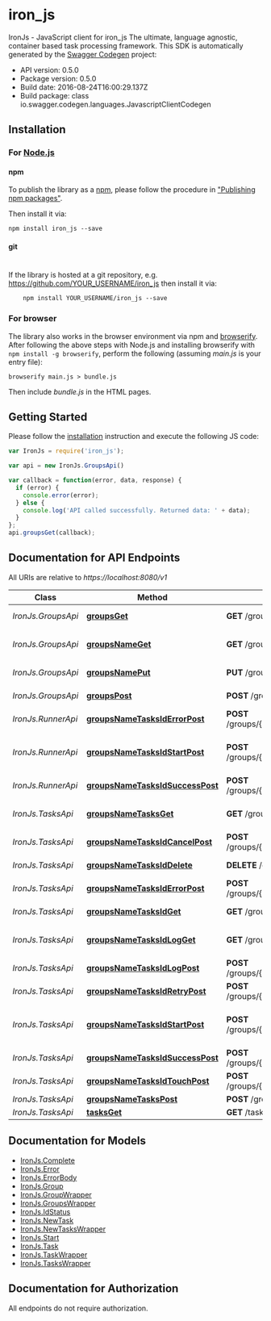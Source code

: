# iron_js

IronJs - JavaScript client for iron_js
The ultimate, language agnostic, container based task processing framework.
This SDK is automatically generated by the [Swagger Codegen](https://github.com/swagger-api/swagger-codegen) project:

- API version: 0.5.0
- Package version: 0.5.0
- Build date: 2016-08-24T16:00:29.137Z
- Build package: class io.swagger.codegen.languages.JavascriptClientCodegen

## Installation

### For [Node.js](https://nodejs.org/)

#### npm

To publish the library as a [npm](https://www.npmjs.com/),
please follow the procedure in ["Publishing npm packages"](https://docs.npmjs.com/getting-started/publishing-npm-packages).

Then install it via:

```shell
npm install iron_js --save
```

#### git
#
If the library is hosted at a git repository, e.g.
https://github.com/YOUR_USERNAME/iron_js
then install it via:

```shell
    npm install YOUR_USERNAME/iron_js --save
```

### For browser

The library also works in the browser environment via npm and [browserify](http://browserify.org/). After following
the above steps with Node.js and installing browserify with `npm install -g browserify`,
perform the following (assuming *main.js* is your entry file):

```shell
browserify main.js > bundle.js
```

Then include *bundle.js* in the HTML pages.

## Getting Started

Please follow the [installation](#installation) instruction and execute the following JS code:

```javascript
var IronJs = require('iron_js');

var api = new IronJs.GroupsApi()

var callback = function(error, data, response) {
  if (error) {
    console.error(error);
  } else {
    console.log('API called successfully. Returned data: ' + data);
  }
};
api.groupsGet(callback);

```

## Documentation for API Endpoints

All URIs are relative to *https://localhost:8080/v1*

Class | Method | HTTP request | Description
------------ | ------------- | ------------- | -------------
*IronJs.GroupsApi* | [**groupsGet**](docs/GroupsApi.md#groupsGet) | **GET** /groups | Get all group names.
*IronJs.GroupsApi* | [**groupsNameGet**](docs/GroupsApi.md#groupsNameGet) | **GET** /groups/{name} | Get information for a group.
*IronJs.GroupsApi* | [**groupsNamePut**](docs/GroupsApi.md#groupsNamePut) | **PUT** /groups/{name} | Create/update a task group.
*IronJs.GroupsApi* | [**groupsPost**](docs/GroupsApi.md#groupsPost) | **POST** /groups | Post new group
*IronJs.RunnerApi* | [**groupsNameTasksIdErrorPost**](docs/RunnerApi.md#groupsNameTasksIdErrorPost) | **POST** /groups/{name}/tasks/{id}/error | Mark task as failed.
*IronJs.RunnerApi* | [**groupsNameTasksIdStartPost**](docs/RunnerApi.md#groupsNameTasksIdStartPost) | **POST** /groups/{name}/tasks/{id}/start | Mark task as started, ie: status &#x3D; &#39;running&#39;
*IronJs.RunnerApi* | [**groupsNameTasksIdSuccessPost**](docs/RunnerApi.md#groupsNameTasksIdSuccessPost) | **POST** /groups/{name}/tasks/{id}/success | Mark task as succeeded.
*IronJs.TasksApi* | [**groupsNameTasksGet**](docs/TasksApi.md#groupsNameTasksGet) | **GET** /groups/{name}/tasks | Get task list by group name.
*IronJs.TasksApi* | [**groupsNameTasksIdCancelPost**](docs/TasksApi.md#groupsNameTasksIdCancelPost) | **POST** /groups/{name}/tasks/{id}/cancel | Cancel a task.
*IronJs.TasksApi* | [**groupsNameTasksIdDelete**](docs/TasksApi.md#groupsNameTasksIdDelete) | **DELETE** /groups/{name}/tasks/{id} | Delete the task.
*IronJs.TasksApi* | [**groupsNameTasksIdErrorPost**](docs/TasksApi.md#groupsNameTasksIdErrorPost) | **POST** /groups/{name}/tasks/{id}/error | Mark task as failed.
*IronJs.TasksApi* | [**groupsNameTasksIdGet**](docs/TasksApi.md#groupsNameTasksIdGet) | **GET** /groups/{name}/tasks/{id} | Gets task by id
*IronJs.TasksApi* | [**groupsNameTasksIdLogGet**](docs/TasksApi.md#groupsNameTasksIdLogGet) | **GET** /groups/{name}/tasks/{id}/log | Get the log of a completed task.
*IronJs.TasksApi* | [**groupsNameTasksIdLogPost**](docs/TasksApi.md#groupsNameTasksIdLogPost) | **POST** /groups/{name}/tasks/{id}/log | Send in a log for storage.
*IronJs.TasksApi* | [**groupsNameTasksIdRetryPost**](docs/TasksApi.md#groupsNameTasksIdRetryPost) | **POST** /groups/{name}/tasks/{id}/retry | Retry a task.
*IronJs.TasksApi* | [**groupsNameTasksIdStartPost**](docs/TasksApi.md#groupsNameTasksIdStartPost) | **POST** /groups/{name}/tasks/{id}/start | Mark task as started, ie: status &#x3D; &#39;running&#39;
*IronJs.TasksApi* | [**groupsNameTasksIdSuccessPost**](docs/TasksApi.md#groupsNameTasksIdSuccessPost) | **POST** /groups/{name}/tasks/{id}/success | Mark task as succeeded.
*IronJs.TasksApi* | [**groupsNameTasksIdTouchPost**](docs/TasksApi.md#groupsNameTasksIdTouchPost) | **POST** /groups/{name}/tasks/{id}/touch | Extend task timeout.
*IronJs.TasksApi* | [**groupsNameTasksPost**](docs/TasksApi.md#groupsNameTasksPost) | **POST** /groups/{name}/tasks | Enqueue task
*IronJs.TasksApi* | [**tasksGet**](docs/TasksApi.md#tasksGet) | **GET** /tasks | Get next task.


## Documentation for Models

 - [IronJs.Complete](docs/Complete.md)
 - [IronJs.Error](docs/Error.md)
 - [IronJs.ErrorBody](docs/ErrorBody.md)
 - [IronJs.Group](docs/Group.md)
 - [IronJs.GroupWrapper](docs/GroupWrapper.md)
 - [IronJs.GroupsWrapper](docs/GroupsWrapper.md)
 - [IronJs.IdStatus](docs/IdStatus.md)
 - [IronJs.NewTask](docs/NewTask.md)
 - [IronJs.NewTasksWrapper](docs/NewTasksWrapper.md)
 - [IronJs.Start](docs/Start.md)
 - [IronJs.Task](docs/Task.md)
 - [IronJs.TaskWrapper](docs/TaskWrapper.md)
 - [IronJs.TasksWrapper](docs/TasksWrapper.md)


## Documentation for Authorization

 All endpoints do not require authorization.

